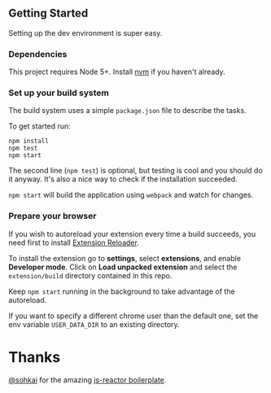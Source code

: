 ## Getting Started
Setting up the dev environment is super easy.


### Dependencies
This project requires Node 5+. Install [nvm](https://github.com/creationix/nvm)
if you haven't already.


### Set up your build system
The build system uses a simple `package.json` file to describe the tasks.

To get started run:
```
npm install
npm test
npm start
```

The second line (`npm test`) is optional, but testing is cool and you should do
it anyway. It's also a nice way to check if the installation succeeded.

`npm start` will build the application using `webpack` and watch for changes.


### Prepare your browser
If you wish to autoreload your extension every time a build succeeds, you need
first to install [Extension Reloader](https://chrome.google.com/webstore/detail/extensions-reloader/fimgfedafeadlieiabdeeaodndnlbhid).

To install the extension go to **settings**, select **extensions**, and enable
**Developer mode**. Click on **Load unpacked extension** and select the
`extension/build` directory contained in this repo.

Keep `npm start` running in the background to take advantage of the autoreload.

If you want to specify a different chrome user than the default one, set the env
variable `USER_DATA_DIR` to an existing directory.


# Thanks
[@sohkai](https://github.com/sohkai) for the amazing [js-reactor
boilerplate](https://github.com/bigchaindb/js-reactor).


